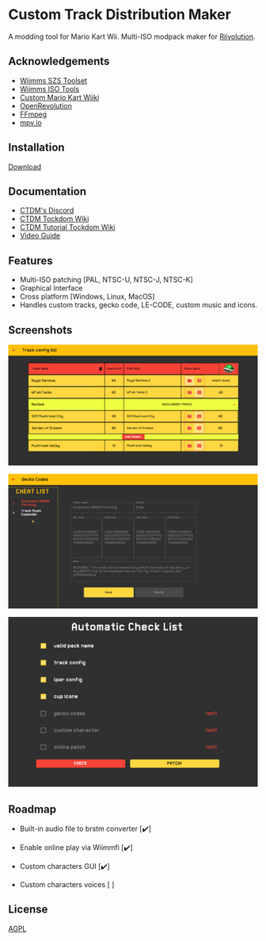 
# Custom Track Distribution Maker

A modding tool for Mario Kart Wii. Multi-ISO modpack maker for [Riivolution](https://riivolution.github.io/).




## Acknowledgements

 - [Wiimms SZS Toolset](https://szs.wiimm.de/)
 - [Wiimms ISO Tools](https://wit.wiimm.de/)
 - [Custom Mario Kart Wiiki](https://wiki.tockdom.com/)
 - [OpenRevolution](https://github.com/ic-scm/openrevolution)
 - [FFmpeg](https://ffmpeg.org/)
 - [mpv.io](https://mpv.io/)

## Installation

[Download](https://github.com/MatteoPrampolini/CTDM/releases)


## Documentation
* [CTDM's Discord](https://discord.gg/DFTnFMreAT)
* [CTDM Tockdom Wiki](https://wiki.tockdom.com/wiki/Custom_Track_Distribution_Maker)
* [CTDM Tutorial Tockdom Wiki](https://wiki.tockdom.com/wiki/CTDM_Tutorial)
* [Video Guide](https://youtu.be/LMqPX21z4cE)


## Features

- Multi-ISO patching [PAL, NTSC-U, NTSC-J, NTSC-K]
- Graphical Interface
- Cross platform [Windows, Linux, MacOS]
- Handles custom tracks, gecko code, LE-CODE, custom music and icons.

## Screenshots

![Track config](https://raw.githubusercontent.com/MatteoPrampolini/CTDM/images/track_config.png)

![Gecko codes](https://github.com/MatteoPrampolini/CTDM/raw/images/gecko_codes.png)

![Checklist](https://github.com/MatteoPrampolini/CTDM/raw/images/checklist.png)


## Roadmap

- Built-in audio file to brstm converter [:heavy_check_mark:]

- Enable online play via Wiimmfi [:heavy_check_mark:]

- Custom characters GUI [:heavy_check_mark:]

- Custom characters voices [ ]


## License

[AGPL](https://www.gnu.org/licenses/agpl-3.0)
